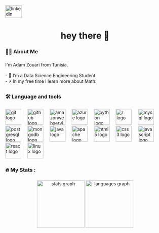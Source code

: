 <div align="left">
  <a href="https://www.linkedin.com/in/adam-zouari-263788224/" target="_blank">
    <img src="https://raw.githubusercontent.com/maurodesouza/profile-readme-generator/master/src/assets/icons/social/linkedin/default.svg" width="52" height="40" alt="linkedin logo"  />
  </a>
</div>

###

<h1 align="center">hey there 👋</h1>

###

<h3 align="left">👩‍💻  About Me</h3>

###

<p align="left">I'm Adam Zouari from Tunisia.<br><br>- 🔭 I’m a Data Science Engineering Student.<br>- ⚡ In my free time I learn more about Math.</p>

###

<h3 align="left">🛠 Language and tools</h3>

###

<div align="left">
  <img src="https://cdn.jsdelivr.net/gh/devicons/devicon/icons/git/git-original.svg" style="height:50px;" alt="git logo" />
  <img width="12" />
  <img src="https://cdn.jsdelivr.net/gh/devicons/devicon/icons/github/github-original.svg" style="height:50px;" alt="github logo" />
  <img width="12" />
  <img src="https://cdn.jsdelivr.net/gh/devicons/devicon/icons/amazonwebservices/amazonwebservices-line-wordmark.svg" style="height:50px;" alt="amazonwebservices logo" />
  <img width="12" />
  <img src="https://cdn.jsdelivr.net/gh/devicons/devicon/icons/azure/azure-original.svg" style="height:50px;" alt="azure logo" />
  <img width="12" />
  <img src="https://cdn.jsdelivr.net/gh/devicons/devicon/icons/python/python-original.svg" style="height:50px;" alt="python logo" />
  <img width="12" />
  <img src="https://cdn.jsdelivr.net/gh/devicons/devicon/icons/r/r-original.svg" style="height:50px;" alt="r logo" />
  <img width="12" />
  <img src="https://cdn.jsdelivr.net/gh/devicons/devicon/icons/mysql/mysql-original.svg" style="height:50px;" alt="mysql logo" />
  <img width="12" />
  <img src="https://cdn.jsdelivr.net/gh/devicons/devicon/icons/postgresql/postgresql-original.svg" style="height:50px;" alt="postgresql logo" />
  <img width="12" />
  <img src="https://cdn.jsdelivr.net/gh/devicons/devicon/icons/mongodb/mongodb-original.svg" style="height:50px;" alt="mongodb logo" />
  <img width="12" />
  <img src="https://cdn.jsdelivr.net/gh/devicons/devicon/icons/java/java-original.svg" style="height:50px;" alt="java logo" />
  <img width="12" />
  <img src="https://cdn.jsdelivr.net/gh/devicons/devicon/icons/apache/apache-original.svg" style="height:50px;" alt="apache logo" />
  <img width="12" />
  <img src="https://cdn.jsdelivr.net/gh/devicons/devicon/icons/html5/html5-original.svg" style="height:50px;" alt="html5 logo" />
  <img width="12" />
  <img src="https://cdn.jsdelivr.net/gh/devicons/devicon/icons/css3/css3-original.svg" style="height:50px;" alt="css3 logo" />
  <img width="12" />
  <img src="https://cdn.jsdelivr.net/gh/devicons/devicon/icons/javascript/javascript-original.svg" style="height:50px;" alt="javascript logo" />
  <img width="12" />
  <img src="https://cdn.jsdelivr.net/gh/devicons/devicon/icons/react/react-original.svg" style="height:50px;" alt="react logo" />
  <img width="12" />
  <img src="https://cdn.jsdelivr.net/gh/devicons/devicon/icons/linux/linux-original.svg" style="height:50px;" alt="linux logo" />
</div>


###

<h3 align="left">🔥   My Stats :</h3>

###

<div align="center">
  <img src="https://github-readme-stats.vercel.app/api?username=Adam-Zouari&hide_title=false&hide_rank=false&show_icons=true&include_all_commits=true&count_private=true&disable_animations=false&theme=dracula&locale=en&hide_border=false&order=1" height="150" alt="stats graph"  />
  <img src="https://github-readme-stats.vercel.app/api/top-langs?username=Adam-Zouari&locale=en&hide_title=false&layout=compact&card_width=320&langs_count=5&theme=dracula&hide_border=false&order=2" height="150" alt="languages graph"  />
</div>

###
